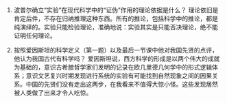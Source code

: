 1. 波普尔确立“实验”在现代科学中的“证伪”作用的理论依据是什么？
理论依旧是肯定后件，不存在归纳推理这种东西。所有的推论，包括科学中的推论，都是纯演绎的。实验只能检验理论，准确地说：实验其实是只能否决理论，绝不能证明任何理论。

2. 按照爱因斯坦的科学定义（第一题）以及最后一节课中他对我国先贤的点评，他认为我国古代有科学吗？
爱因斯坦说，西方科学的形成是以两个伟大的成就为基础的，意识古希腊哲学家们发明的记录在欧几里德几何学中的形式逻辑体系；意识文艺复兴时期发现进行系统的实验有可能找到自然现象之间的因果关系。中国的先贤们没有走出这两步，在我看来不值得大惊小怪。这些发现居然被人类做了出来才令人吃惊。
